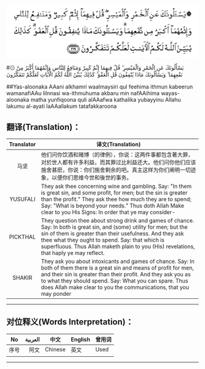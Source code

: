 ![002:219](images/002_219.gif)

#۞ يَسْأَلُونَكَ عَنِ الْخَمْرِ وَالْمَيْسِرِ ۖ قُلْ فِيهِمَا إِثْمٌ كَبِيرٌ وَمَنَافِعُ لِلنَّاسِ وَإِثْمُهُمَا أَكْبَرُ مِنْ نَفْعِهِمَا ۗ وَيَسْأَلُونَكَ مَاذَا يُنْفِقُونَ قُلِ الْعَفْوَ ۗ كَذَٰلِكَ يُبَيِّنُ اللَّهُ لَكُمُ الْآيَاتِ لَعَلَّكُمْ تَتَفَكَّرُونَ 

##Yas-aloonaka AAani alkhamri waalmaysiri qul feehima ithmun kabeerun wamanafiAAu lilnnasi wa-ithmuhuma akbaru min nafAAihima wayas-aloonaka matha yunfiqoona quli alAAafwa kathalika yubayyinu Allahu lakumu al-ayati laAAallakum tatafakkaroona 

## 翻译(Translation)：

| Translator | 译文(Translation)                                            |
| :--------: | ------------------------------------------------------------ |
|    马坚    | 他们问你饮酒和赌博（的律例），你说：这两件事都包含著大罪，对於世人都有许多利益，而其罪过比利益还大。他们问你他们应该施舍甚麽，你说：你们施舍剩余的吧。真主这样为你们阐明一切迹象，以便你们思维今世和後世的事务。 |
|  YUSUFALI  | They ask thee concerning wine and gambling. Say: "In them is great sin, and some profit, for men; but the sin is greater than the profit." They ask thee how much they are to spend; Say: "What is beyond your needs." Thus doth Allah Make clear to you His Signs: In order that ye may consider- |
|  PICKTHAL  | They question thee about strong drink and games of chance. Say: In both is great sin, and (some) utility for men; but the sin of them is greater than their usefulness. And they ask thee what they ought to spend. Say: that which is superfluous. Thus Allah maketh plain to you (His) revelations, that haply ye may reflect. |
|   SHAKIR   | They ask you about intoxicants and games of chance. Say: In both of them there is a great sin and means of profit for men, and their sin is greater than their profit. And they ask you as to what they should spend. Say: What you can spare. Thus does Allah make clear to you the communications, that you may ponder |

---

## 对位释义(Words Interpretation)：

| No   | العربية | 中文    | English | 曾用词 |
| ---- | ------: | ------- | ------- | ------ |
| 序号 |    阿文 | Chinese | 英文    | Used   |
|      |         |         |         |        |

---
